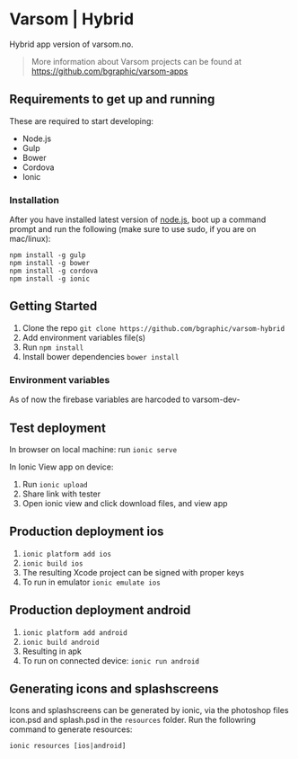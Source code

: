 # Varsom | Hybrid
Hybrid app version of varsom.no.
> More information about Varsom projects can be found at https://github.com/bgraphic/varsom-apps

## Requirements to get up and running
These are required to start developing:

* Node.js
* Gulp
* Bower
* Cordova
* Ionic

### Installation
After you have installed latest version of [node.js](https://nodejs.org/en/), boot up a command prompt and run the following (make sure to use sudo, if you are on mac/linux):

    npm install -g gulp
    npm install -g bower
    npm install -g cordova
    npm install -g ionic

## Getting Started
1. Clone the repo `git clone https://github.com/bgraphic/varsom-hybrid`
2. Add environment variables file(s)
3. Run `npm install`
4. Install bower dependencies `bower install`

### Environment variables 
As of now the firebase variables are harcoded to varsom-dev-

## Test deployment
In browser on local machine:
run `ionic serve`

In Ionic View app on device:
1. Run `ionic upload`
2. Share link with tester
3. Open ionic view and click download files, and view app

## Production deployment ios
1. `ionic platform add ios`
2. `ionic build ios`
3. The resulting Xcode project can be signed with proper keys
4. To run in emulator `ionic emulate ios`

## Production deployment android
1. `ionic platform add android`
2. `ionic build android`
3. Resulting in apk
4. To run on connected device: `ionic run android`

## Generating icons and splashscreens
Icons and splashscreens can be generated by ionic, via the photoshop files icon.psd and splash.psd in the `resources` folder. Run the followring command to generate resources:

 `ionic resources [ios|android]`
